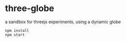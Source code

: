 # three-globe
a sandbox for threejs experiments, using a dynamic globe

```
npm install
npm start
```
